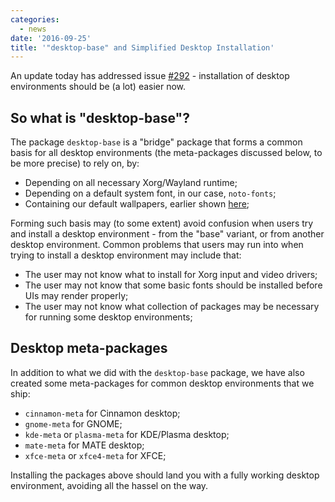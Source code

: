 ```yaml
---
categories:
  - news
date: '2016-09-25'
title: '"desktop-base" and Simplified Desktop Installation'
---
```



An update today has addressed issue [#292](https://github.com/AOSC-Dev/aosc-os-abbs/issues/292) - installation of desktop environments should be (a lot) easier now.

## So what is "desktop-base"?

The package `desktop-base` is a "bridge" package that forms a common basis for all desktop environments (the meta-packages discussed below, to be more precise) to rely on, by:

- Depending on all necessary Xorg/Wayland runtime;
- Depending on a default system font, in our case, `noto-fonts`;
- Containing our default wallpapers, earlier shown [here](https://aosc.io/news/aosc-oss-default-wallpapers);

Forming such basis may (to some extent) avoid confusion when users try and install a desktop environment - from the "base" variant, or from another desktop environment. Common problems that users may run into when trying to install a desktop environment may include that:

- The user may not know what to install for Xorg input and video drivers;
- The user may not know that some basic fonts should be installed before UIs may render properly;
- The user may not know what collection of packages may be necessary for running some desktop environments;

## Desktop meta-packages

In addition to what we did with the `desktop-base` package, we have also created some meta-packages for common desktop environments that we ship:

- `cinnamon-meta` for Cinnamon desktop;
- `gnome-meta` for GNOME;
- `kde-meta` or `plasma-meta` for KDE/Plasma desktop;
- `mate-meta` for MATE desktop;
- `xfce-meta` or `xfce4-meta` for XFCE;

Installing the packages above should land you with a fully working desktop environment, avoiding all the hassel on the way.
